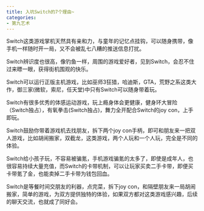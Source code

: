 ```yaml
---
title: 入坑Switch的7个理由~
categories:
- 第九艺术
---
```



Switch这类游戏掌机天然具有亲和力，与童年的记忆点挂钩，可以随身携带，像手机一样随时开一局，又不会被乱七八糟的推送信息打扰。

Switch辨识度也很高，像钓鱼一样，周围的游戏爱好者，见到Switch，会忍不住过来瞟一眼，获得街机围观的快乐。

Switch可以运行正版主机游戏，比如巫师3狂猎，哈迪斯，GTA，荒野之系这类大作，御三家(微软，索尼，任天堂)中只有Switch可以随身带着玩。

Switch有很多优秀的体感运动游戏，玩上瘾身体会更健康，健身环大冒险（Switch独占），有氧拳击(Switch独占)，舞力全开配合Switch的joy con，上手即玩。

Switch鼓励你带着游戏机去找朋友，拆下两个joy con手柄，即可和朋友来一把双人游戏，比如胡闹搬家，双截龙，这类游戏，两个人玩和一个人玩，完全是不同的体验。

Switch给小孩子玩，不容易被骗氪，手机游戏骗氪的太多了，即使是成年人，也很容易持续大量充值，而Switch的卡带机制，可以让玩家买卖二手卡带，即便买卡带氪了金，也能卖掉二手卡带为钱包回血。

Switch是等餐时间交朋友的利器，点完菜，拆下joy con，和隔壁朋友来一局胡闹搬家，简单的游戏，为双方提供独特的体验，如果双方都对这类游戏感兴趣，后续的聊天交流，也就成了同好会。









